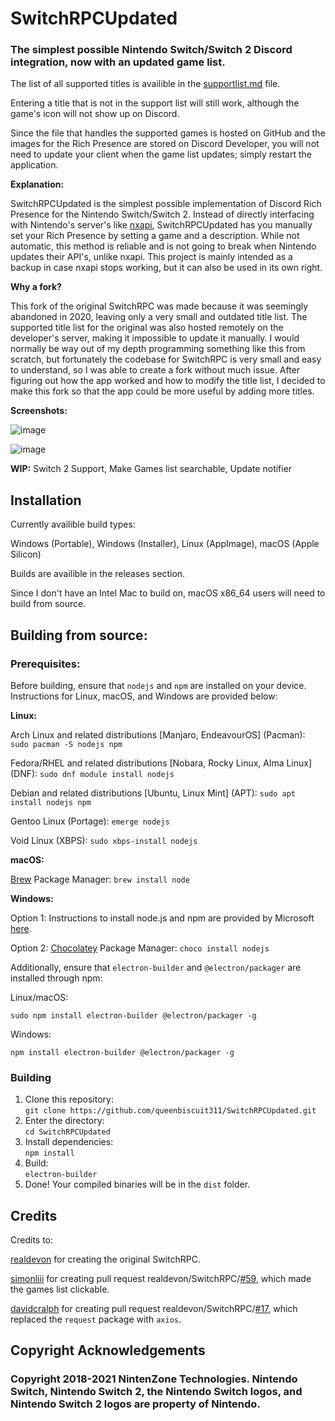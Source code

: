 # SwitchRPCUpdated

### The simplest possible Nintendo Switch/Switch 2 Discord integration, now with an updated game list.

The list of all supported titles is availible in the [supportlist.md](https://github.com/queenbiscuit311/SwitchRPCUpdated/blob/master/supportlist.md) file.

Entering a title that is not in the support list will still work, although the game's icon will not show up on Discord.

Since the file that handles the supported games is hosted on GitHub and the images for the Rich Presence are stored on Discord Developer, you will not need to update your client when the game list updates; simply restart the application.

**Explanation:**

SwitchRPCUpdated is the simplest possible implementation of Discord Rich Presence for the Nintendo Switch/Switch 2. Instead of directly interfacing with Nintendo's server's like [nxapi](https://github.com/samuelthomas2774/nxapi), SwitchRPCUpdated has you manually set your Rich Presence by setting a game and a description. While not automatic, this method is reliable and is not going to break when Nintendo updates their API's, unlike nxapi. This project is mainly intended as a backup in case nxapi stops working, but it can also be used in its own right.

**Why a fork?**

This fork of the original SwitchRPC was made because it was seemingly abandoned in 2020, leaving only a very small and outdated title list. The supported title list for the original was also hosted remotely on the developer's server, making it impossible to update it manually. I would normally be way out of my depth programming something like this from scratch, but fortunately the codebase for SwitchRPC is very small and easy to understand, so I was able to create a fork without much issue. After figuring out how the app worked and how to modify the title list, I decided to make this fork so that the app could be more useful by adding more titles.

**Screenshots:**

![image](https://github.com/user-attachments/assets/1c32b29c-3f61-4efb-a729-3ab10d9b8a8e)

![image](https://github.com/user-attachments/assets/c699d099-d7d3-4f9f-8281-a90d17b99712)



**WIP:** Switch 2 Support, Make Games list searchable, Update notifier

## Installation

Currently availible build types:

Windows (Portable), Windows (Installer), Linux (AppImage), macOS (Apple Silicon)

Builds are availible in the releases section.

Since I don't have an Intel Mac to build on, macOS x86_64 users will need to build from source.

## Building from source:

### Prerequisites:

Before building, ensure that `nodejs` and `npm` are installed on your device. Instructions for Linux, macOS, and Windows are provided below:
   
   **Linux:**
   
   Arch Linux and related distributions [Manjaro, EndeavourOS] (Pacman): `sudo pacman -S nodejs npm`

   Fedora/RHEL and related distributions [Nobara, Rocky Linux, Alma Linux] (DNF): `sudo dnf module install nodejs`

   Debian and related distributions [Ubuntu, Linux Mint] (APT): `sudo apt install nodejs npm`

   Gentoo Linux (Portage): `emerge nodejs`

   Void Linux (XBPS): `sudo xbps-install nodejs`
   
   **macOS:**
   
   [Brew](https://brew.sh) Package Manager: `brew install node`
   
   **Windows:**
   
   Option 1:
   Instructions to install node.js and npm are provided by Microsoft [here](https://learn.microsoft.com/en-us/windows/dev-environment/javascript/nodejs-on-windows_).
   
   Option 2:
   [Chocolatey](https://chocolatey.org/install) Package Manager: `choco install nodejs`
   
Additionally, ensure that `electron-builder` and `@electron/packager` are installed through npm:

   Linux/macOS:
   
   `sudo npm install electron-builder @electron/packager -g`

   Windows:

   `npm install electron-builder @electron/packager -g`

### Building

1. Clone this repository:   
`git clone https://github.com/queenbiscuit311/SwitchRPCUpdated.git` 
2. Enter the directory:   
`cd SwitchRPCUpdated`
5. Install dependencies:   
`npm install`
6. Build:   
`electron-builder`
7. Done! Your compiled binaries will be in the `dist` folder.

## Credits

Credits to:

[realdevon](https://github.com/realdevon) for creating the original SwitchRPC.

[simonliii](https://github.com/simonliii) for creating pull request realdevon/SwitchRPC/[#59](https://github.com/realdevon/SwitchRPC/pull/59), which made the games list clickable.

[davidcralph](https://github.com/davidcralph) for creating pull request realdevon/SwitchRPC/[#17](https://github.com/realdevon/SwitchRPC/pull/17), which replaced the `request` package with `axios`.

## Copyright Acknowledgements

### Copyright 2018-2021 NintenZone Technologies. Nintendo Switch, Nintendo Switch 2, the Nintendo Switch logos, and Nintendo Switch 2 logos are property of Nintendo.
